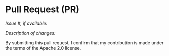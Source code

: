 # Pull Request (PR)

*Issue #, if available:*

*Description of changes:*


By submitting this pull request, I confirm that my contribution is made under the terms of the Apache 2.0 license.
